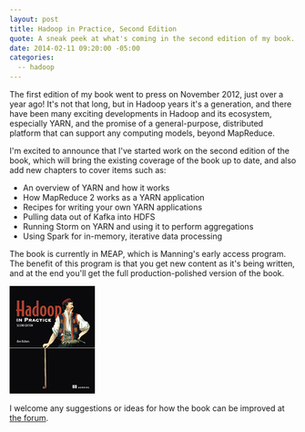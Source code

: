 ```yaml
---
layout: post
title: Hadoop in Practice, Second Edition
quote: A sneak peek at what's coming in the second edition of my book.
date: 2014-02-11 09:20:00 -05:00
categories:
  -- hadoop
---
```


The first edition of my book went to press on November 2012, just over a year ago! It's not that long, but in
Hadoop years it's a generation, and there have been many exciting developments in Hadoop and its ecosystem,
especially YARN, and the promise of a general-purpose, distributed platform that can support any computing models,
beyond MapReduce.

I'm excited to announce that I've started work on the second edition of the book, which will bring the
existing coverage of the book up to date, and also add new chapters to cover items such as:

* An overview of YARN and how it works
* How MapReduce 2 works as a YARN application
* Recipes for writing your own YARN applications
* Pulling data out of Kafka into HDFS
* Running Storm on YARN and using it to perform aggregations
* Using Spark for in-memory, iterative data processing

The book is currently in MEAP, which is Manning's early access program. The benefit of this program is that you
get new content as it's being written, and at the end you'll get the full production-polished version of the book.

<a href="http://www.manning.com/holmes2/"><img src="/images/holmes2_cover150.jpg" alt="Hadoop in Practice, Second Edition" /></a>

I welcome any suggestions or ideas for how the book can be improved at <a href="http://www.manning-sandbox.com/forum.jspa?forumID=901">the forum</a>.